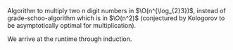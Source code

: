 
Algorithm to multiply two $n$ digit numbers in $\O(n^{\log_{2}3})$, instead of grade-schoo-algorithm which is in $\O(n^2)$ (conjectured by Kologorov to be asymptotically optimal for multiplication). 

We arrive at the runtime through induction.